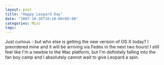 ```yaml
---
layout: post
title: "Happy Leopard Day"
date: "2007-10-26T10:10:00+06:00"
categories: Misc 
tags: 
---
```


Just curious - but who else is getting the new version of OS X today? I preordered mine and it will be arriving via Fedex in the next two hours! I still feel like I'm a newbie to the Mac platform, but I'm definitely falling into the fan boy camp and I absolutely cannot wait to give Leopard a spin.
